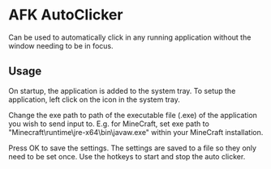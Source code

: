 # AFK AutoClicker

Can be used to automatically click in any running application without the window needing to be in focus.

## Usage

On startup, the application is added to the system tray. To setup the application, left click on the icon in the system tray.

Change the exe path to path of the executable file (.exe) of the application you wish to send input to. E.g. for MineCraft, set exe path to "Minecraft\runtime\jre-x64\bin\javaw.exe" within your MineCraft installation.

Press OK to save the settings. The settings are saved to a file so they only need to be set once.
Use the hotkeys to start and stop the auto clicker.
